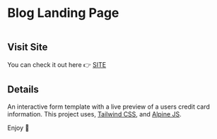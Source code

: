 # Blog Landing Page
<img src="">

## Visit Site
You can check it out here :point_right: <a href="https://jakebogan01.github.io/Interactive-Card-Form/"> SITE </a>

## Details
An interactive form template with a live preview of a users credit card information. This project uses, <a href="https://tailwindcss.com">Tailwind CSS</a>, and <a href="https://alpinejs.dev">Alpine JS</a>.

Enjoy :palm_tree:
